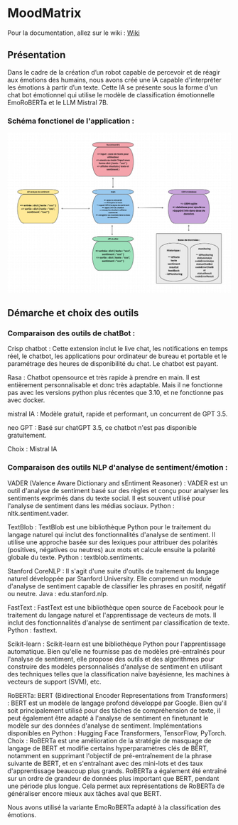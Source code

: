 # MoodMatrix

Pour la documentation, allez sur le wiki : [Wiki](https://github.com/data-IA-2023/MoodMatrix/wiki/Accueil)

## Présentation

Dans le cadre de la création d’un robot capable de percevoir et de réagir aux émotions des humains, nous avons créé une IA capable d'interpréter les émotions à partir d’un texte.
Cette IA se présente sous la forme d'un chat bot émotionnel qui utilise le modèle de classification émotionnelle EmoRoBERTa et le LLM Mistral 7B.

### Schéma fonctionel de l'application :
![](https://github.com/data-IA-2023/MoodMatrix/blob/main/ressource/moodMatrix.png?raw=true)

## Démarche et choix des outils

### Comparaison des outils de chatBot :

Crisp chatbot : Cette extension inclut le live chat, les notifications en temps réel, le chatbot, les applications pour ordinateur de bureau et portable et le paramétrage des heures de disponibilité du chat. Le chatbot est payant.

Rasa : Chatbot opensource et très rapide à prendre en main. Il est entièrement personnalisable et donc très adaptable. Mais il ne fonctionne pas avec les versions python plus récentes que 3.10, et ne fonctionne pas avec docker.

mistral IA : Modèle gratuit, rapide et performant, un concurrent de GPT 3.5.

neo GPT : Basé sur chatGPT 3.5, ce chatbot n'est pas disponible gratuitement.

Choix : Mistral IA

### Comparaison des outils NLP d'analyse de sentiment/émotion :

VADER (Valence Aware Dictionary and sEntiment Reasoner) : VADER est un outil d'analyse de sentiment basé sur des règles et conçu pour analyser les sentiments exprimés dans du texte social. Il est souvent utilisé pour l'analyse de sentiment dans les médias sociaux. Python : nltk.sentiment.vader.

TextBlob : TextBlob est une bibliothèque Python pour le traitement du langage naturel qui inclut des fonctionnalités d'analyse de sentiment. Il utilise une approche basée sur des lexiques pour attribuer des polarités (positives, négatives ou neutres) aux mots et calcule ensuite la polarité globale du texte. Python : textblob.sentiments.

Stanford CoreNLP : Il s'agit d'une suite d'outils de traitement du langage naturel développée par Stanford University. Elle comprend un module d'analyse de sentiment capable de classifier les phrases en positif, négatif ou neutre. Java : edu.stanford.nlp.

FastText : FastText est une bibliothèque open source de Facebook pour le traitement du langage naturel et l'apprentissage de vecteurs de mots. Il inclut des fonctionnalités d'analyse de sentiment par classification de texte. Python : fasttext.

Scikit-learn : Scikit-learn est une bibliothèque Python pour l'apprentissage automatique. Bien qu'elle ne fournisse pas de modèles pré-entraînés pour l'analyse de sentiment, elle propose des outils et des algorithmes pour construire des modèles personnalisés d'analyse de sentiment en utilisant des techniques telles que la classification naïve bayésienne, les machines à vecteurs de support (SVM), etc.

RoBERTa: BERT (Bidirectional Encoder Representations from Transformers) : BERT est un modèle de langage profond développé par Google. Bien qu'il soit principalement utilisé pour des tâches de compréhension de texte, il peut également être adapté à l'analyse de sentiment en finetunant le modèle sur des données d'analyse de sentiment. Implémentations disponibles en Python : Hugging Face Transformers, TensorFlow, PyTorch. 
Choix : RoBERTa est une amélioration de la stratégie de masquage de langage de BERT et modifie certains hyperparamètres clés de BERT, notamment en supprimant l'objectif de pré-entraînement de la phrase suivante de BERT, et en s'entraînant avec des mini-lots et des taux d'apprentissage beaucoup plus grands. RoBERTa a également été entraîné sur un ordre de grandeur de données plus important que BERT, pendant une période plus longue. Cela permet aux représentations de RoBERTa de généraliser encore mieux aux tâches aval que BERT.

Nous avons utilisé la variante EmoRoBERTa adapté à la classification des émotions.
